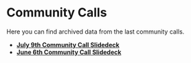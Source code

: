 # Community Calls

Here you can find archived data from the last community calls.
* [**July 9th Community Call Slidedeck**](https://drive.google.com/file/d/1A3hoog1JPVlFODWWStcsptAur5_cVBDZ/view?usp=drive_link)
* [**June 6th Community Call Slidedeck**](https://drive.google.com/file/d/1id4ykSvqTiB9i_azSZiK9mBMVUs1npcK/view?_hsenc=p2ANqtz-8KD8a7V113loupiMcEet5fkWM5YbIr8QqoCeSMhFguMRHn37ryZcrkiTNBmEZGRsKh0_MAh-qZy2TUp0liNrXeqEElcxDGdPbGAx_k856cIiKawPM&_hsmi=367700062)
